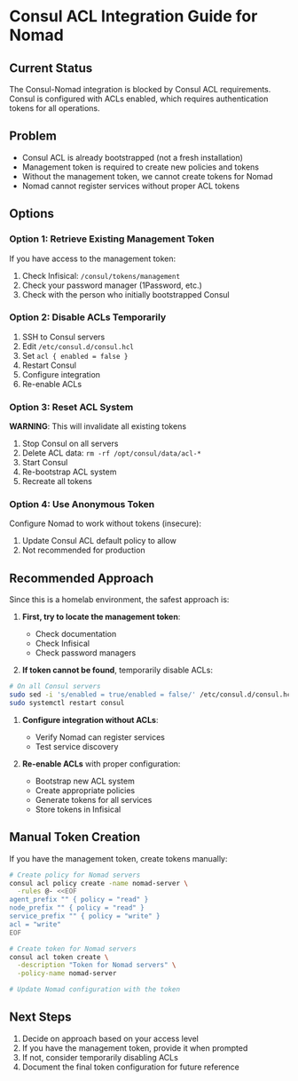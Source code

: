 # Consul ACL Integration Guide for Nomad

## Current Status

The Consul-Nomad integration is blocked by Consul ACL requirements. Consul is configured with ACLs enabled, which requires authentication tokens for all operations.

## Problem

- Consul ACL is already bootstrapped (not a fresh installation)
- Management token is required to create new policies and tokens
- Without the management token, we cannot create tokens for Nomad
- Nomad cannot register services without proper ACL tokens

## Options

### Option 1: Retrieve Existing Management Token

If you have access to the management token:

1. Check Infisical: `/consul/tokens/management`
1. Check your password manager (1Password, etc.)
1. Check with the person who initially bootstrapped Consul

### Option 2: Disable ACLs Temporarily

1. SSH to Consul servers
1. Edit `/etc/consul.d/consul.hcl`
1. Set `acl { enabled = false }`
1. Restart Consul
1. Configure integration
1. Re-enable ACLs

### Option 3: Reset ACL System

**WARNING**: This will invalidate all existing tokens

1. Stop Consul on all servers
1. Delete ACL data: `rm -rf /opt/consul/data/acl-*`
1. Start Consul
1. Re-bootstrap ACL system
1. Recreate all tokens

### Option 4: Use Anonymous Token

Configure Nomad to work without tokens (insecure):

1. Update Consul ACL default policy to allow
1. Not recommended for production

## Recommended Approach

Since this is a homelab environment, the safest approach is:

1. **First, try to locate the management token**:
   - Check documentation
   - Check Infisical
   - Check password managers

1. **If token cannot be found**, temporarily disable ACLs:

```bash
# On all Consul servers
sudo sed -i 's/enabled = true/enabled = false/' /etc/consul.d/consul.hcl
sudo systemctl restart consul
```

1. **Configure integration without ACLs**:
   - Verify Nomad can register services
   - Test service discovery

1. **Re-enable ACLs** with proper configuration:
   - Bootstrap new ACL system
   - Create appropriate policies
   - Generate tokens for all services
   - Store tokens in Infisical

## Manual Token Creation

If you have the management token, create tokens manually:

```bash
# Create policy for Nomad servers
consul acl policy create -name nomad-server \
  -rules @- <<EOF
agent_prefix "" { policy = "read" }
node_prefix "" { policy = "read" }
service_prefix "" { policy = "write" }
acl = "write"
EOF

# Create token for Nomad servers
consul acl token create \
  -description "Token for Nomad servers" \
  -policy-name nomad-server

# Update Nomad configuration with the token
```

## Next Steps

1. Decide on approach based on your access level
1. If you have the management token, provide it when prompted
1. If not, consider temporarily disabling ACLs
1. Document the final token configuration for future reference
